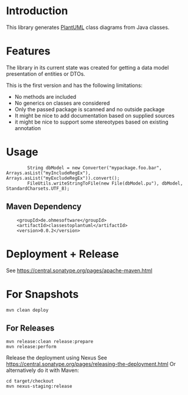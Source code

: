 # Introduction

This library generates [PlantUML](http://plantuml.com/class-diagram) class diagrams from Java classes.

# Features

The library in its current state was created for getting a data model presentation of entities or DTOs.

This is the first version and has the following limitations:

* No methods are included
* No generics on classes are considered
* Only the passed package is scanned and no outside package
* It might be nice to add documentation based on supplied sources
* it might be nice to support some stereotypes based on existing annotation

# Usage

```
        String dbModel = new Converter("mypackage.foo.bar", Arrays.asList("myIncludeRegEx"), Arrays.asList("myExcludeRegEx")).convert();
        FileUtils.writeStringToFile(new File(dbModel.pu"), dbModel, StandardCharsets.UTF_8);

```

## Maven Dependency

```
    <groupId>de.ohmesoftware</groupId>
    <artifactId>classestoplantuml</artifactId>
    <version>0.0.2</version>
```

# Deployment + Release

See https://central.sonatype.org/pages/apache-maven.html


# For Snapshots

    mvn clean deploy

## For Releases

```
mvn release:clean release:prepare
mvn release:perform
```

Release the deployment using Nexus See https://central.sonatype.org/pages/releasing-the-deployment.html
Or alternatively do it with Maven:

```
cd target/checkout
mvn nexus-staging:release
```
